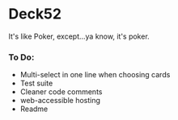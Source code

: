 # Deck52
It's like Poker, except...ya know, it's poker.


### To Do:

- Multi-select in one line when choosing cards
- Test suite
- Cleaner code comments
- web-accessible hosting
- Readme
